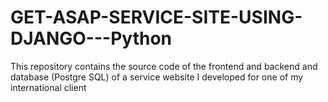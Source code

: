 # GET-ASAP-SERVICE-SITE-USING-DJANGO---Python
This repository contains the source code of the frontend and backend and database (Postgre SQL) of a service website I developed for one of my international client
